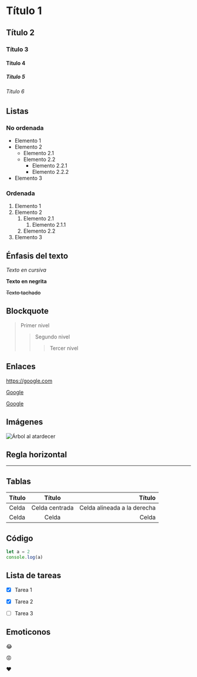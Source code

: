 # Título 1
## Título 2
### Título 3
#### Título 4
##### Título 5
###### Título 6


## Listas
### No ordenada
- Elemento 1
- Elemento 2
  - Elemento 2.1
  - Elemento 2.2
    - Elemento 2.2.1
    - Elemento 2.2.2
- Elemento 3

### Ordenada
1. Elemento 1
2. Elemento 2
    1. Elemento 2.1
        1. Elemento 2.1.1
    2. Elemento 2.2
3. Elemento 3


## Énfasis del texto
_Texto en cursiva_

**Texto en negrita**

~~Texto tachado~~


## Blockquote
> Primer nivel
>> Segundo nivel
>>> Tercer nivel


## Enlaces
https://google.com

[Google](https://google.com)

[Google](https://google.com "Buscar")


## Imágenes
![Árbol al atardecer](https://cdn.pixabay.com/photo/2015/04/23/22/00/tree-736885__480.jpg)


## Regla horizontal
---


## Tablas
| Título       | Título       | Título      |
| ------------ | :----------: | ----: |
| Celda        | Celda centrada | Celda alineada a la derecha |
| Celda        | Celda        | Celda       |


## Código
```javascript
let a = 2
console.log(a)
```


## Lista de tareas
- [x] Tarea 1
- [x] Tarea 2
- [ ] Tarea 3


## Emoticonos
:joy:

:rage:

:heart:

